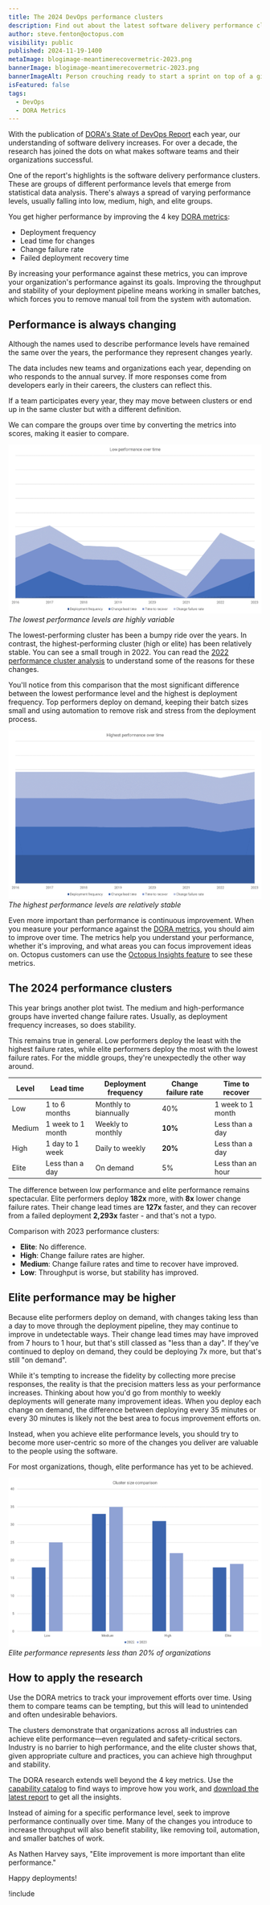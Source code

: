 ```yaml
---
title: The 2024 DevOps performance clusters
description: Find out about the latest software delivery performance clusters in the State of DevOps Report, including an interesting plot twist for 2024.
author: steve.fenton@octopus.com
visibility: public
published: 2024-11-19-1400
metaImage: blogimage-meantimerecovermetric-2023.png
bannerImage: blogimage-meantimerecovermetric-2023.png
bannerImageAlt: Person crouching ready to start a sprint on top of a giant stop watch.
isFeatured: false
tags: 
  - DevOps
  - DORA Metrics
---
```


With the publication of [DORA's State of DevOps Report](https://dora.dev/dora-report) each year, our understanding of software delivery increases. For over a decade, the research has joined the dots on what makes software teams and their organizations successful.

One of the report's highlights is the software delivery performance clusters. These are groups of different performance levels that emerge from statistical data analysis. There's always a spread of varying performance levels, usually falling into low, medium, high, and elite groups.

You get higher performance by improving the 4 key [DORA metrics](https://octopus.com/devops/metrics/dora-metrics/):

- Deployment frequency
- Lead time for changes
- Change failure rate
- Failed deployment recovery time

By increasing your performance against these metrics, you can improve your organization's performance against its goals. Improving the throughput and stability of your deployment pipeline means working in smaller batches, which forces you to remove manual toil from the system with automation.

## Performance is always changing

Although the names used to describe performance levels have remained the same over the years, the performance they represent changes yearly.

The data includes new teams and organizations each year, depending on who responds to the annual survey. If more responses come from developers early in their careers, the clusters can reflect this.

If a team participates every year, they may move between clusters or end up in the same cluster but with a different definition.

We can compare the groups over time by converting the metrics into scores, making it easier to compare.

![Low performance over time](low-performance.png "width=500")*The lowest performance levels are highly variable*

The lowest-performing cluster has been a bumpy ride over the years. In contrast, the highest-performing cluster (high or elite) has been relatively stable. You can see a small trough in 2022. You can read the [2022 performance cluster analysis](https://octopus.com/blog/new-devops-performance-clusters) to understand some of the reasons for these changes.

You'll notice from this comparison that the most significant difference between the lowest performance level and the highest is deployment frequency. Top performers deploy on demand, keeping their batch sizes small and using automation to remove risk and stress from the deployment process.

![Highest performance over time](highest-performance.png "width=500")*The highest performance levels are relatively stable*

Even more important than performance is continuous improvement. When you measure your performance against the [DORA metrics](https://octopus.com/devops/metrics/dora-metrics/), you should aim to improve over time. The metrics help you understand your performance, whether it's improving, and what areas you can focus improvement ideas on. Octopus customers can use the [Octopus Insights feature](https://octopus.com/docs/insights) to see these metrics.


## The 2024 performance clusters

This year brings another plot twist. The medium and high-performance groups have inverted change failure rates. Usually, as deployment frequency increases, so does stability.

This remains true in general. Low performers deploy the least with the highest failure rates, while elite performers deploy the most with the lowest failure rates. For the middle groups, they're unexpectedly the other way around.

| Level  | Lead time         | Deployment frequency  | Change failure rate | Time to recover   |
|--------|-------------------|-----------------------|---------------------|-------------------|
| Low    | 1 to 6 months     | Monthly to biannually | 40%                 | 1 week to 1 month |
| Medium | 1 week to 1 month | Weekly to monthly     | **10%**             | Less than a day   |
| High   | 1 day to 1 week   | Daily to weekly       | **20%**             | Less than a day   |
| Elite  | Less than a day   | On demand             | 5%                  | Less than an hour |

The difference between low performance and elite performance remains spectacular. Elite performers deploy **182x** more, with **8x** lower change failure rates. Their change lead times are **127x** faster, and they can recover from a failed deployment **2,293x** faster - and that's not a typo.

Comparison with 2023 performance clusters:

- **Elite**: No difference.
- **High**: Change failure rates are higher.
- **Medium**: Change failure rates and time to recover have improved.
- **Low**: Throughput is worse, but stability has improved.


## Elite performance may be higher

Because elite performers deploy on demand, with changes taking less than a day to move through the deployment pipeline, they may continue to improve in undetectable ways. Their change lead times may have improved from 7 hours to 1 hour, but that's still classed as "less than a day". If they've continued to deploy on demand, they could be deploying 7x more, but that's still "on demand".

While it's tempting to increase the fidelity by collecting more precise responses, the reality is that the precision matters less as your performance increases. Thinking about how you'd go from monthly to weekly deployments will generate many improvement ideas. When you deploy each change on demand, the difference between deploying every 35 minutes or every 30 minutes is likely not the best area to focus improvement efforts on.

Instead, when you achieve elite performance levels, you should try to become more user-centric so more of the changes you deliver are valuable to the people using the software.

For most organizations, though, elite performance has yet to be achieved.

![Cluster size](cluster-size.png "width=500")*Elite performance represents less than 20% of organizations*


## How to apply the research

Use the DORA metrics to track your improvement efforts over time. Using them to compare teams can be tempting, but this will lead to unintended and often undesirable behaviors.

The clusters demonstrate that organizations across all industries can achieve elite performance—even regulated and safety-critical sectors. Industry is no barrier to high performance, and the elite cluster shows that, given appropriate culture and practices, you can achieve high throughput and stability.

The DORA research extends well beyond the 4 key metrics. Use the [capability catalog](https://dora.dev/capabilities/) to find ways to improve how you work, and [download the latest report](https://dora.dev/dora-report) to get all the insights.

Instead of aiming for a specific performance level, seek to improve performance continually over time. Many of the changes you introduce to increase throughput will also benefit stability, like removing toil, automation, and smaller batches of work.

As Nathen Harvey says, "Elite improvement is more important than elite performance."

Happy deployments!

!include <related-content>
